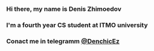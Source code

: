 ### Hi there, my name is Denis Zhimoedov
### I'm a fourth year CS student at ITMO university
### Conact me in telegramm [@DenchicEz](https://t.me/DenchicEz)
